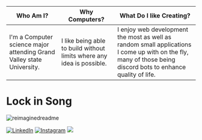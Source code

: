 


|  Who Am I?    | Why Computers?      | What Do I like Creating?     |
|--------------|--------------|--------------|
| I'm a Computer science major attending Grand Valley state University. | I like being able to build without limits where any idea is possible.   | I enjoy web development the most as well as random small applications I come up with on the fly, many of those being discord bots to enhance quality of life.  |

<h1>Lock in Song</h1>



<img src="https://myreadme.vercel.app/api/embed/Andrewslayton?panels=userstatistics,toprepositories,toplanguages,commitgraph" alt="reimaginedreadme" />

<a href="https://www.linkedin.com/in/andrew-slayton03/" target="_blank"><img src="https://img.shields.io/badge/LinkedIn-%230077B5.svg?&style=flat-square&logo=linkedin&logoColor=white" alt="LinkedIn"></a>
<a href="https://www.instagram.com/slayton_a/" target="_blank"><img src="https://img.shields.io/badge/Instagram-%23E4405F.svg?&style=flat-square&logo=instagram&logoColor=white" alt="Instagram"></a>
<a href="https://andrewslayton.dev" target="_blank"><img src="https://img.shields.io/badge/Portfolio-Website?"></a>
<!--
**Andrewslayton/Andrewslayton** is a ✨ _special_ ✨ repository because its `README.md` (this file) appears on your GitHub profile.

Here are some ideas to get you started:

- 🔭 I’m currently working on ...
- 🌱 I’m currently learning ...
- 👯 I’m looking to collaborate on ...
- 🤔 I’m looking for help with ...
- 💬 Ask me about ...
- 📫 How to reach me: ...
- 😄 Pronouns: ...
- ⚡ Fun fact: ...
-->
